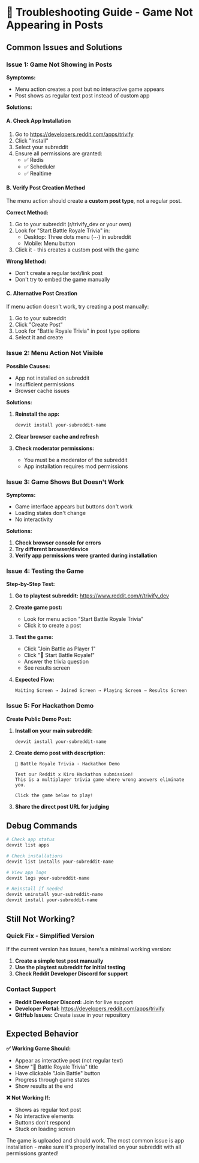 # 🔧 Troubleshooting Guide - Game Not Appearing in Posts

## Common Issues and Solutions

### Issue 1: Game Not Showing in Posts

**Symptoms:**
- Menu action creates a post but no interactive game appears
- Post shows as regular text post instead of custom app

**Solutions:**

#### A. Check App Installation
1. Go to https://developers.reddit.com/apps/trivify
2. Click "Install" 
3. Select your subreddit
4. Ensure all permissions are granted:
   - ✅ Redis
   - ✅ Scheduler  
   - ✅ Realtime

#### B. Verify Post Creation Method
The menu action should create a **custom post type**, not a regular post.

**Correct Method:**
1. Go to your subreddit (r/trivify_dev or your own)
2. Look for "Start Battle Royale Trivia" in:
   - Desktop: Three dots menu (⋯) in subreddit
   - Mobile: Menu button
3. Click it - this creates a custom post with the game

**Wrong Method:**
- Don't create a regular text/link post
- Don't try to embed the game manually

#### C. Alternative Post Creation
If menu action doesn't work, try creating a post manually:

1. Go to your subreddit
2. Click "Create Post"
3. Look for "Battle Royale Trivia" in post type options
4. Select it and create

### Issue 2: Menu Action Not Visible

**Possible Causes:**
- App not installed on subreddit
- Insufficient permissions
- Browser cache issues

**Solutions:**
1. **Reinstall the app:**
   ```bash
   devvit install your-subreddit-name
   ```

2. **Clear browser cache and refresh**

3. **Check moderator permissions:**
   - You must be a moderator of the subreddit
   - App installation requires mod permissions

### Issue 3: Game Shows But Doesn't Work

**Symptoms:**
- Game interface appears but buttons don't work
- Loading states don't change
- No interactivity

**Solutions:**
1. **Check browser console for errors**
2. **Try different browser/device**
3. **Verify app permissions were granted during installation**

### Issue 4: Testing the Game

**Step-by-Step Test:**

1. **Go to playtest subreddit:** https://www.reddit.com/r/trivify_dev

2. **Create game post:**
   - Look for menu action "Start Battle Royale Trivia"
   - Click it to create a post

3. **Test the game:**
   - Click "Join Battle as Player 1"
   - Click "🚀 Start Battle Royale!"
   - Answer the trivia question
   - See results screen

4. **Expected Flow:**
   ```
   Waiting Screen → Joined Screen → Playing Screen → Results Screen
   ```

### Issue 5: For Hackathon Demo

**Create Public Demo Post:**

1. **Install on your main subreddit:**
   ```bash
   devvit install your-subreddit-name
   ```

2. **Create demo post with description:**
   ```
   🎯 Battle Royale Trivia - Hackathon Demo
   
   Test our Reddit x Kiro Hackathon submission! 
   This is a multiplayer trivia game where wrong answers eliminate you.
   
   Click the game below to play!
   ```

3. **Share the direct post URL for judging**

## Debug Commands

```bash
# Check app status
devvit list apps

# Check installations  
devvit list installs your-subreddit-name

# View app logs
devvit logs your-subreddit-name

# Reinstall if needed
devvit uninstall your-subreddit-name
devvit install your-subreddit-name
```

## Still Not Working?

### Quick Fix - Simplified Version
If the current version has issues, here's a minimal working version:

1. **Create a simple test post manually**
2. **Use the playtest subreddit for initial testing**
3. **Check Reddit Developer Discord for support**

### Contact Support
- **Reddit Developer Discord:** Join for live support
- **Developer Portal:** https://developers.reddit.com/apps/trivify
- **GitHub Issues:** Create issue in your repository

## Expected Behavior

**✅ Working Game Should:**
- Appear as interactive post (not regular text)
- Show "🎯 Battle Royale Trivia" title
- Have clickable "Join Battle" button
- Progress through game states
- Show results at the end

**❌ Not Working If:**
- Shows as regular text post
- No interactive elements
- Buttons don't respond
- Stuck on loading screen

The game is uploaded and should work. The most common issue is app installation - make sure it's properly installed on your subreddit with all permissions granted!